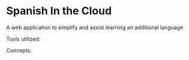 # Spanish In the Cloud
A web application to simplify and assist learning an additional language

Tools utilized:

Concepts:



